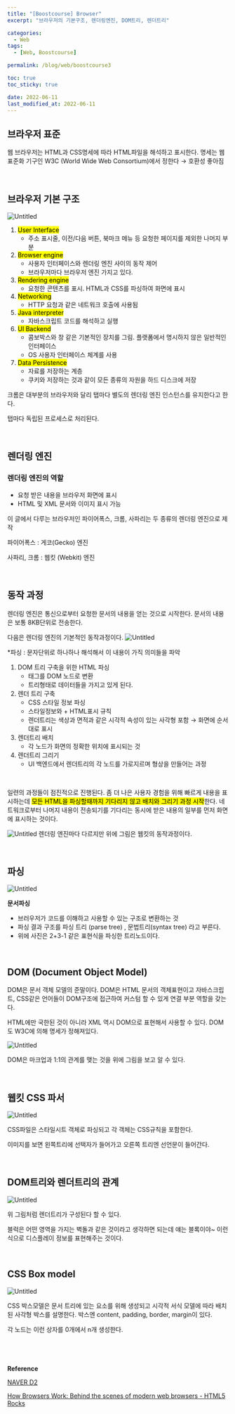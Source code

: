 ```yaml
---
title: "[Boostcourse] Browser"
excerpt: "브라우저의 기본구조, 렌더링엔진, DOM트리, 렌더트리"

categories:
  - Web
tags:
  - [Web, Boostcourse]

permalink: /blog/web/boostcourse3

toc: true
toc_sticky: true

date: 2022-06-11
last_modified_at: 2022-06-11
---
```


## 브라우저 표준

웹 브라우저는 HTML과 CSS명세에 따라 HTML파일을 해석하고 표시한다. 명세는 웹 표준화 기구인 W3C (World Wide Web Consortium)에서 정한다 → 호환성 좋아짐

<br>

## 브라우저 기본 구조

![Untitled](/assets/images/posts_img/web/2022-06-11-web-boostcourse3/Untitled.png)

1. <mark>User Interface </mark>
   - 주소 표시줄, 이전/다음 버튼, 북마크 메뉴 등 요청한 페이지를 제외한 나머지 부분
2. <mark>Browser engine</mark>
   - 사용자 인터페이스와 렌더링 엔진 사이의 동작 제어
   - 브라우저마다 브라우저 엔진 가지고 있다.
3. <mark>Rendering engine</mark>
   - 요청한 콘텐츠를 표시. HTML과 CSS를 파싱하여 화면에 표시
4. <mark>Networking</mark>
   - HTTP 요청과 같은 네트워크 호출에 사용됨
5. <mark>Java interpreter</mark>
   - 자바스크립트 코드를 해석하고 실행
6. <mark>UI Backend</mark>
   - 콤보박스와 창 같은 기본적인 장치를 그림. 플랫폼에서 명시하지 않은 일반적인 인터페이스
   - OS 사용자 인터페이스 체계를 사용
7. <mark>Data Persistence</mark>
   - 자료를 저장하는 계층
   - 쿠키와 저장하는 것과 같이 모든 종류의 자원을 하드 디스크에 저장

크롬은 대부분의 브라우저와 달리 탭마다 별도의 렌더링 엔진 인스턴스를 유지한다고 한다.

탭마다 독립된 프로세스로 처리된다.

<br>

## 렌더링 엔진

### 렌더링 엔진의 역할

- 요청 받은 내용을 브라우저 화면에 표시
- HTML 및 XML 문서와 이미지 표시 가능

이 글에서 다루는 브라우저인 파이어폭스, 크롬, 사파리는 두 종류의 렌더링 엔진으로 제작

파이어폭스 : 게코(Gecko) 엔진

사파리, 크롬 : 웹킷 (Webkit) 엔진

<br>

## 동작 과정

렌더링 엔진은 통신으로부터 요청한 문서의 내용을 얻는 것으로 시작한다. 문서의 내용은 보통 8KB단위로 전송한다.

다음은 렌더링 엔진의 기본적인 동작과정이다.
![Untitled](/assets/images/posts_img/web/2022-06-11-web-boostcourse3/Untitled%201.png)

\*파싱 : 문자단위로 하나하나 해석해서 이 내용이 가직 의미들을 파악

1. DOM 트리 구축을 위한 HTML 파싱
   - 태그를 DOM 노드로 변환
   - 트리형태로 데이터들을 가지고 있게 된다.
2. 렌더 트리 구축
   - CSS 스타일 정보 파싱
   - 스타일정보와 + HTML표시 규칙
   - 렌더트리는 색상과 면적과 같은 시각적 속성이 있는 사각형 포함 → 화면에 순서대로 표시
3. 렌더트리 배치
   - 각 노드가 화면의 정확한 위치에 표시되는 것
4. 렌더트리 그리기
   - UI 백엔드에서 렌더트리의 각 노드를 가로지르며 형상을 만들어는 과정

  <br>

일련의 과정들이 점진적으로 진행된다. 좀 더 나은 사용자 경험을 위해 빠르게 내용을 표시하는데 <mark>모든 HTML을 파싱할때까지 기다리지 않고 배치와 그리기 과정 시작</mark>한다. 네트워크로부터 나머지 내용이 전송되기를 기다리는 동시에 받은 내용의 일부를 먼저 화면에 표시하는 것이다.

![Untitled](/assets/images/posts_img/web/2022-06-11-web-boostcourse3/Untitled%202.png)
렌더링 엔진마다 다르지만 위에 그림은 웹킷의 동작과정이다.

<br>

## 파싱

![Untitled](/assets/images/posts_img/web/2022-06-11-web-boostcourse3/Untitled%203.png)

**문서파싱**

- 브러우저가 코드를 이해하고 사용할 수 있는 구조로 변환하는 것
- 파싱 결과 구조를 파싱 트리 (parse tree) , 문법트리(syntax tree) 라고 부른다.
- 위에 사진은 2+3-1 같은 표현식을 파싱한 트리노드이다.

<br>

## DOM (Document Object Model)

DOM은 문서 객체 모델의 준말이다. DOM은 HTML 문서의 객체표현이고 자바스크립트, CSS같은 언어들이 DOM구조에 접근하여 커스텀 할 수 있게 연결 부분 역할을 갖는다.

HTML에만 국한된 것이 아니라 XML 역시 DOM으로 표현해서 사용할 수 있다. DOM도 W3C에 의해 명세가 정해져있다.

![Untitled](/assets/images/posts_img/web/2022-06-11-web-boostcourse3/Untitled%204.png)

DOM은 마크업과 1:1의 관계를 맺는 것을 위에 그림을 보고 알 수 있다.

<br>

## 웹킷 CSS 파서

![Untitled](/assets/images/posts_img/web/2022-06-11-web-boostcourse3/Untitled%205.png)

CSS파일은 스타일시트 객체로 파싱되고 각 객체는 CSS규칙을 포함한다.

이미지를 보면 왼쪽트리에 선택자가 들어가고 오른쪽 트리엔 선언문이 들어간다.

<br>

## DOM트리와 렌더트리의 관계

![Untitled](/assets/images/posts_img/web/2022-06-11-web-boostcourse3/Untitled%206.png)

위 그림처럼 렌더트리가 구성된다 할 수 있다.

블럭은 어떤 영역을 가지는 벽돌과 같은 것이라고 생각하면 되는데 얘는 블록이야~ 이런식으로 디스플레이 정보를 표현해주는 것이다.

<br>

## CSS Box model

![Untitled](/assets/images/posts_img/web/2022-06-11-web-boostcourse3/Untitled%207.png)

CSS 박스모델은 문서 트리에 있는 요소를 위해 생성되고 시각적 서식 모델에 따라 배치된 사각형 박스를 설명한다. 박스엔 content, padding, border, margin이 있다.

각 노드는 이런 상자를 0개에서 n개 생성한다.

## <br>

**Reference**

[NAVER D2](https://d2.naver.com/helloworld/59361)

[How Browsers Work: Behind the scenes of modern web browsers - HTML5 Rocks](https://www.html5rocks.com/en/tutorials/internals/howbrowserswork/)
